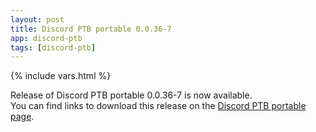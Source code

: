 ```yaml
---
layout: post
title: Discord PTB portable 0.0.36-7
app: discord-ptb
tags: [discord-ptb]
---
```

{% include vars.html %}

Release of Discord PTB portable 0.0.36-7 is now available.<br />
You can find links to download this release on the [Discord PTB portable page](/app/discord-ptb-portable).